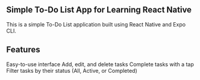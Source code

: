 ## Simple To-Do List App for Learning React Native

This is a simple To-Do List application built using React Native and Expo CLI.

## Features

Easy-to-use interface
Add, edit, and delete tasks
Complete tasks with a tap
Filter tasks by their status (All, Active, or Completed)
